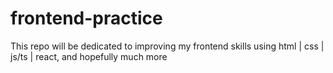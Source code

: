 # frontend-practice
This repo will be dedicated to improving my frontend skills using html | css | js/ts | react, and hopefully much more
